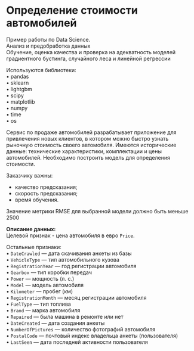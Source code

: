 # Определение стоимости автомобилей

Пример работы по Data Science.  
Анализ и предобработка данных  
Обучение, оценка качества и проверка на адекватность моделей градиентного бустинга, случайного леса и линейной регрессии  

Используются библиотеки:  
• pandas  
• sklearn  
• lightgbm  
• scipy  
• matplotlib  
• numpy  
• time  
• os  

Сервис по продаже автомобилей разрабатывает приложение для привлечения новых клиентов, в котором можно быстро узнать рыночную стоимость своего автомобиля. Имеются исторические данные: технические характеристики, комплектации и цены автомобилей. Необходимо построить модель для определения стоимости.

Заказчику важны:

- качество предсказания;
- скорость предсказания;
- время обучения.

Значение метрики RMSE для выбранной модели должно быть меньше 2500

**Описание данных:**  
Целевой признак - цена автомобиля в евро `Price`.  

Остальные признаки:  
• `DateCrawled` — дата скачивания анкеты из базы  
• `VehicleType` — тип автомобильного кузова  
• `RegistrationYear` — год регистрации автомобиля  
• `Gearbox` — тип коробки передач  
• `Power` — мощность (л. с.)  
• `Model` — модель автомобиля  
• `Kilometer` — пробег (км)  
• `RegistrationMonth` — месяц регистрации автомобиля  
• `FuelType` — тип топлива  
• `Brand` — марка автомобиля  
• `Repaired` — была машина в ремонте или нет  
• `DateCreated` — дата создания анкеты  
• `NumberOfPictures` — количество фотографий автомобиля  
• `PostalCode` — почтовый индекс владельца анкеты (пользователя)  
• `LastSeen` — дата последней активности пользователя  
